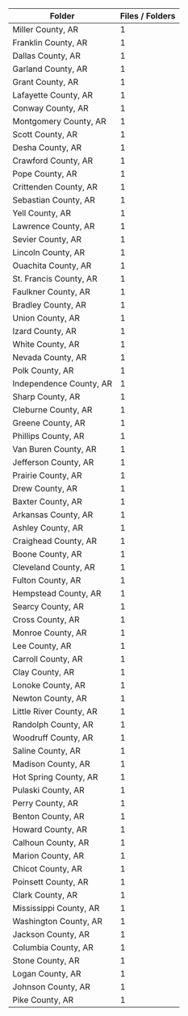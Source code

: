 | Folder                  |   Files / Folders |
|-------------------------|-------------------|
| Miller County, AR       |                 1 |
| Franklin County, AR     |                 1 |
| Dallas County, AR       |                 1 |
| Garland County, AR      |                 1 |
| Grant County, AR        |                 1 |
| Lafayette County, AR    |                 1 |
| Conway County, AR       |                 1 |
| Montgomery County, AR   |                 1 |
| Scott County, AR        |                 1 |
| Desha County, AR        |                 1 |
| Crawford County, AR     |                 1 |
| Pope County, AR         |                 1 |
| Crittenden County, AR   |                 1 |
| Sebastian County, AR    |                 1 |
| Yell County, AR         |                 1 |
| Lawrence County, AR     |                 1 |
| Sevier County, AR       |                 1 |
| Lincoln County, AR      |                 1 |
| Ouachita County, AR     |                 1 |
| St. Francis County, AR  |                 1 |
| Faulkner County, AR     |                 1 |
| Bradley County, AR      |                 1 |
| Union County, AR        |                 1 |
| Izard County, AR        |                 1 |
| White County, AR        |                 1 |
| Nevada County, AR       |                 1 |
| Polk County, AR         |                 1 |
| Independence County, AR |                 1 |
| Sharp County, AR        |                 1 |
| Cleburne County, AR     |                 1 |
| Greene County, AR       |                 1 |
| Phillips County, AR     |                 1 |
| Van Buren County, AR    |                 1 |
| Jefferson County, AR    |                 1 |
| Prairie County, AR      |                 1 |
| Drew County, AR         |                 1 |
| Baxter County, AR       |                 1 |
| Arkansas County, AR     |                 1 |
| Ashley County, AR       |                 1 |
| Craighead County, AR    |                 1 |
| Boone County, AR        |                 1 |
| Cleveland County, AR    |                 1 |
| Fulton County, AR       |                 1 |
| Hempstead County, AR    |                 1 |
| Searcy County, AR       |                 1 |
| Cross County, AR        |                 1 |
| Monroe County, AR       |                 1 |
| Lee County, AR          |                 1 |
| Carroll County, AR      |                 1 |
| Clay County, AR         |                 1 |
| Lonoke County, AR       |                 1 |
| Newton County, AR       |                 1 |
| Little River County, AR |                 1 |
| Randolph County, AR     |                 1 |
| Woodruff County, AR     |                 1 |
| Saline County, AR       |                 1 |
| Madison County, AR      |                 1 |
| Hot Spring County, AR   |                 1 |
| Pulaski County, AR      |                 1 |
| Perry County, AR        |                 1 |
| Benton County, AR       |                 1 |
| Howard County, AR       |                 1 |
| Calhoun County, AR      |                 1 |
| Marion County, AR       |                 1 |
| Chicot County, AR       |                 1 |
| Poinsett County, AR     |                 1 |
| Clark County, AR        |                 1 |
| Mississippi County, AR  |                 1 |
| Washington County, AR   |                 1 |
| Jackson County, AR      |                 1 |
| Columbia County, AR     |                 1 |
| Stone County, AR        |                 1 |
| Logan County, AR        |                 1 |
| Johnson County, AR      |                 1 |
| Pike County, AR         |                 1 |